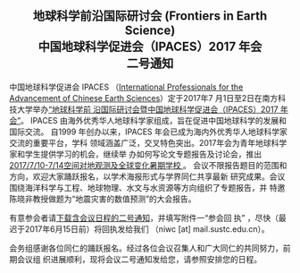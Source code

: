 <h2 style="text-align: center;">
地球科学前沿国际研讨会 (Frontiers in Earth Science)<br />
中国地球科学促进会（IPACES）2017 年会<br />
二号通知
</h2>

中国地球科学促进会 IPACES （[International Professionals for the Advancement of
Chinese Earth Sciences](/)）定于2017年7 月1日至2日在南方科技大学举办[“地球科学前
沿国际研讨会暨中国地球科学促进会（IPACES）2017 年会”](announcement.docx)。
IPACES 由海外优秀华人地球科学家组成，旨在促进中国地球科学的发展和国际交流。
自1999 年创办以来，IPACES 年会已成为海内外优秀华人地球科学家交流的重要平台，学科
领域涵盖广泛，交叉特色突出。2017年会为青年地球科学家和学生提供学习的机会，继续举
办如何写论文专题报告及讨论会，推出[2017/7/10-7/14空间对地观测及全球变化暑期学校
](../2017-07-10-summer-school/)。
会议不限报告题目的范围和方向，欢迎大家踊跃报名，以学术海报形式与学界同仁共享最新
研究成果。会议围绕海洋科学与工程、地球物理、水文与水资源等方向组织了专题报告，并
特邀陈晓非教授做题为“地震灾害的数值预测”的大会报告。

有意参会者请[下载含会议日程的二号通知](announcement.docx)，并填写附件一“参会回
执” ，尽快（最迟于2017年6月15日前）将回执发给我们
（niwc [at] mail.sustc.edu.cn）。

会务组感谢各位同仁的踊跃报名。经过各位会议召集人和广大同仁的共同努力，前期会议组
织进展顺利，现将会议二号通知发给您，请参照安排您的日程。

